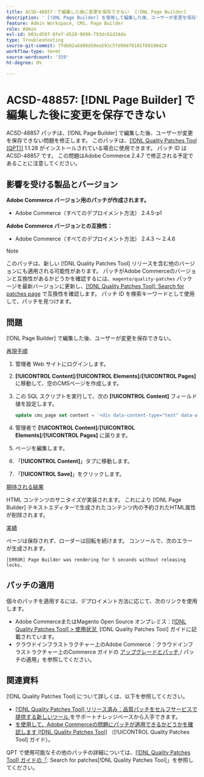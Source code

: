 ```yaml
---
title: ACSD-48857：で編集した後に変更を保存できない  [!DNL Page Builder]
description: ' [!DNL Page Builder] を使用して編集した後、ユーザーが変更を保存できないAdobe Commerceの問題を修正するために、ACSD-48857 パッチを適用します。'
feature: Admin Workspace, CMS, Page Builder
role: Admin
exl-id: b03cd597-8fef-4528-9699-793dc61d34da
type: Troubleshooting
source-git-commit: 7fdb02a6d89d50ea593c5fd99d78101f89198424
workflow-type: tm+mt
source-wordcount: '359'
ht-degree: 0%

---
```


# ACSD-48857: [!DNL Page Builder] で編集した後に変更を保存できない

ACSD-48857 パッチは、[!DNL Page Builder] で編集した後、ユーザーが変更を保存できない問題を修正します。 このパッチは、[[!DNL Quality Patches Tool (QPT)]](https://experienceleague.adobe.com/ja/docs/commerce-operations/tools/quality-patches-tool/quality-patches-tool-to-self-serve-quality-patches) 1.1.28 がインストールされている場合に使用できます。 パッチ ID は ACSD-48857 です。 この問題はAdobe Commerce 2.4.7 で修正される予定であることに注意してください。

## 影響を受ける製品とバージョン

**Adobe Commerce バージョン用のパッチが作成されます。**

* Adobe Commerce（すべてのデプロイメント方法） 2.4.5-p1

**Adobe Commerce バージョンとの互換性：**

* Adobe Commerce（すべてのデプロイメント方法） 2.4.3 ～ 2.4.6

>[!NOTE]
>
>このパッチは、新しい [!DNL Quality Patches Tool] リリースを含む他のバージョンにも適用される可能性があります。 パッチがAdobe Commerceのバージョンと互換性があるかどうかを確認するには、`magento/quality-patches` パッケージを最新バージョンに更新し、[[!DNL Quality Patches Tool]: Search for patches page](https://experienceleague.adobe.com/tools/commerce-quality-patches/index.html?lang=ja) で互換性を確認します。 パッチ ID を検索キーワードとして使用して、パッチを見つけます。

## 問題

[!DNL Page Builder] で編集した後、ユーザーが変更を保存できない。

<u> 再現手順 </u>

1. 管理者 Web サイトにログインします。
1. **[!UICONTROL Content]**/**[!UICONTROL Elements]**/**[!UICONTROL Pages]** に移動して、空のCMSページを作成します。
1. この SQL スクリプトを実行して、次の **[!UICONTROL Content]** フィールド値を設定します。

   ```SQL
   update cms_page set content = '<div data-content-type="text" data-appearance="default" data-element="main"><h4 style="text-align: center;" contenteditable="true" data-placeholder="Edit Heading Text" data-content-type="heading" data-appearance="default" data-element="main">THE RULES</h4></div>' where page_id=8;
   ```

1. 管理者で **[!UICONTROL Content]**/**[!UICONTROL Elements]**/**[!UICONTROL Pages]** に戻ります。
1. ページを編集します。
1. 「**[!UICONTROL Content]**」タブに移動します。
1. 「**[!UICONTROL Save]**」をクリックします。

<u> 期待される結果 </u>

HTML コンテンツのサニタイズが実装されます。 これにより [!DNL Page Builder] テキストエディターで生成されたコンテンツ内の予約されたHTML属性が削除されます。

<u> 実績 </u>

ページは保存されず、ローダーは回転を続けます。 コンソールで、次のエラーが生成されます。

```
[ERROR] Page Builder was rendering for 5 seconds without releasing locks.
```

## パッチの適用

個々のパッチを適用するには、デプロイメント方法に応じて、次のリンクを使用します。

* Adobe CommerceまたはMagento Open Source オンプレミス：[[!DNL Quality Patches Tool] > 使用状況 &#x200B;](/help/tools/quality-patches-tool/usage.md) [!DNL Quality Patches Tool] ガイドに記載されています。
* クラウドインフラストラクチャー上のAdobe Commerce：クラウドインフラストラクチャー上のCommerce ガイドの [&#x200B; アップグレードとパッチ &#x200B;](https://experienceleague.adobe.com/docs/commerce-cloud-service/user-guide/develop/upgrade/apply-patches.html?lang=ja)/ パッチの適用」を参照してください。

## 関連資料

[!DNL Quality Patches Tool] について詳しくは、以下を参照してください。

* [[!DNL Quality Patches Tool]  リリース済み：品質パッチをセルフサービスで提供する新しいツール &#x200B;](https://experienceleague.adobe.com/ja/docs/commerce-operations/tools/quality-patches-tool/quality-patches-tool-to-self-serve-quality-patches) をサポートナレッジベースから入手できます。
* [&#x200B; を使用して、Adobe Commerceの問題にパッチが適用できるかどうかを確認します  [!DNL Quality Patches Tool]](/help/tools/quality-patches-tool/patches-available-in-qpt/check-patch-for-magento-issue-with-magento-quality-patches.md) （[!UICONTROL Quality Patches Tool] ガイド）。


QPT で使用可能なその他のパッチの詳細については、[[!DNL Quality Patches Tool] ガイドの「](https://experienceleague.adobe.com/tools/commerce-quality-patches/index.html?lang=ja): Search for patches[!DNL Quality Patches Tool]」を参照してください。
